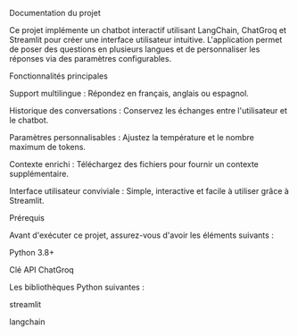 Documentation du projet

Ce projet implémente un chatbot interactif utilisant LangChain, ChatGroq et Streamlit pour créer une interface utilisateur intuitive. L'application permet de poser des questions en plusieurs langues et de personnaliser les réponses via des paramètres configurables.

Fonctionnalités principales

Support multilingue : Répondez en français, anglais ou espagnol.

Historique des conversations : Conservez les échanges entre l'utilisateur et le chatbot.

Paramètres personnalisables : Ajustez la température et le nombre maximum de tokens.

Contexte enrichi : Téléchargez des fichiers pour fournir un contexte supplémentaire.

Interface utilisateur conviviale : Simple, interactive et facile à utiliser grâce à Streamlit.

Prérequis

Avant d'exécuter ce projet, assurez-vous d'avoir les éléments suivants :

Python 3.8+

Clé API ChatGroq

Les bibliothèques Python suivantes :

streamlit

langchain
